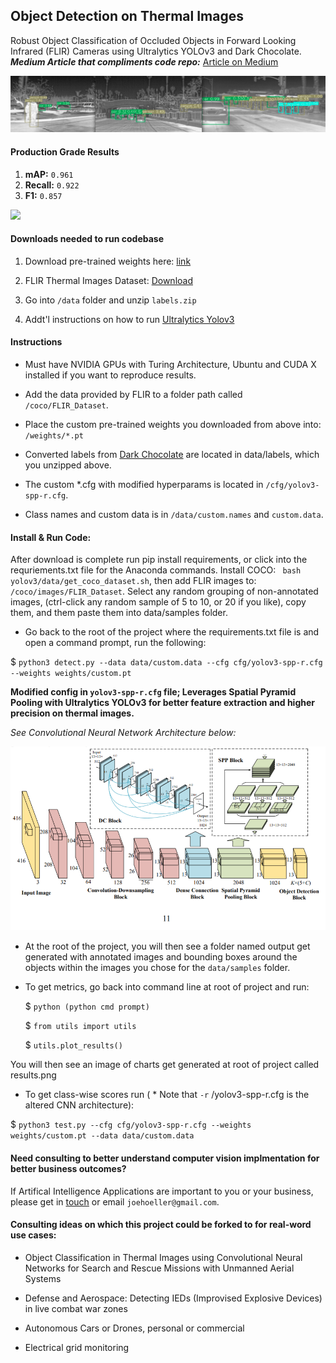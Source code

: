 ## Object Detection on Thermal Images
Robust Object Classification of Occluded Objects in Forward Looking Infrared (FLIR) Cameras using Ultralytics YOLOv3 and Dark Chocolate. <strong><em>Medium Article that compliments code repo:</em></strong> [Article on Medium](https://medium.com/@joehoeller/object-detection-on-thermal-images-f9526237686a)

![](example.png)

#### Production Grade Results

   1. <strong>mAP:</strong> ```0.961```
   2. <strong>Recall:</strong> ```0.922```
   3. <strong>F1:</strong> ```0.857```
   
![](https://github.com/joehoeller/Object-Detection-on-Thermal-Images/blob/master/results.png)

#### Downloads needed to run codebase
  
   1. Download pre-trained weights here: [link](https://drive.google.com/drive/folders/1dV0OmvG4eZFtnh5WF0mby-jhkVy-HVco?usp=sharing)
   
   2. FLIR Thermal Images Dataset: [Download](https://www.flir.com/oem/adas/adas-dataset-form/)

   3. Go into ```/data``` folder and unzip ```labels.zip```
   
   4. Addt'l instructions on how to run [Ultralytics Yolov3](https://github.com/ultralytics/yolov3)

#### Instructions

- Must have NVIDIA GPUs with Turing Architecture, Ubuntu and CUDA X installed if you want to reproduce results.

- Add the data provided by FLIR to a folder path called ```/coco/FLIR_Dataset```. 

- Place the custom pre-trained weights you downloaded from above into: ```/weights/*.pt``` 

- Converted labels from [Dark Chocolate](https://github.com/joehoeller/Dark-Chocolate) are located in data/labels, which you unzipped above.

- The custom *.cfg with modified hyperparams is located in ```/cfg/yolov3-spp-r.cfg```.

- Class names and custom data is in ```/data/custom.names``` and ```custom.data```.


#### Install & Run Code:

After download is complete run pip install requirements, or click into the requriements.txt file for the Anaconda commands.
Install COCO: ``` bash yolov3/data/get_coco_dataset.sh```, then add FLIR images to: ```/coco/images/FLIR_Dataset```. Select any random grouping of non-annotated images, (ctrl-click any random sample of 5 to 10, or 20 if you like), copy them, and them paste them into data/samples folder.

- Go back to the root of the project where the requirements.txt file is and open a command prompt, run the following:

$  ```python3 detect.py --data data/custom.data --cfg cfg/yolov3-spp-r.cfg --weights weights/custom.pt```

<strong>Modified config in ```yolov3-spp-r.cfg``` file; Leverages Spatial Pyramid Pooling with Ultralytics YOLOv3 for better feature extraction and higher precision on thermal images.</strong>

<em>See Convolutional Neural Network Architecture below:</em>

![](1_h-SYoymeVq5hSK3Vv3C-Ig.png)

- At the root of the project, you will then see a folder named output get generated with annotated images and bounding boxes around the objects within the images you chose for the ``data/samples`` folder.

- To get metrics, go back into command line at root of project and run: 

  $ ```python (python cmd prompt)```
  
  $ ```from utils import utils```
  
  $ ```utils.plot_results()```
  

You will then see an image of charts get generated at root of project called results.png

- To get class-wise scores run ( * Note that ```-r``` /yolov3-spp-r.cfg is the altered CNN architecture):

$ ```python3 test.py --cfg cfg/yolov3-spp-r.cfg --weights weights/custom.pt --data data/custom.data```


#### Need consulting to better understand computer vision implmentation for better business outcomes?
If Artifical Intelligence Applications are important to you or your business, please get in [touch](https://www.linkedin.com/in/computer-vision-engineer/) or email ```joehoeller@gmail.com```.

#### Consulting ideas on which this project could be forked to for real-word use cases:

- Object Classification in Thermal Images using Convolutional Neural Networks for Search and Rescue Missions with Unmanned Aerial Systems

- Defense and Aerospace: Detecting IEDs (Improvised Explosive Devices) in live combat war zones

- Autonomous Cars or Drones, personal or commercial

- Electrical grid monitoring



